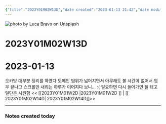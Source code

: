 ```yaml
---
{"title":"2023Y01M02W13D","date created":"2023-01-13 21:42","date modified":"2023-01-13 21:42","tag":["DailyNote"],"dg-publish":true,"스쿼트":null,"permalink":"/3_블로그/3_일상/2023Y/01M/02W/2023Y01M02W13D/","dgPassFrontmatter":true,"noteIcon":""}
---
```



![photo by Luca Bravo on Unsplash](https://images.unsplash.com/photo-1470770841072-f978cf4d019e?crop=entropy&cs=tinysrgb&fm=jpg&ixid=MnwzNjM5Nzd8MHwxfHJhbmRvbXx8fHx8fHx8fDE2NzM2MTM3MzA&ixlib=rb-4.0.3&q=80&w=1500&h=500)



# 2023Y01M02W13D

# 2023-01-13
오카방 대부분 정리를 하였다
도메인 범위가 넓어지면서 아무래도 볼 시간이 없어서 업무 끝나고 스크롤만 내리는 하루가 이어지다 보니... :(
필요하면 다시 들어가면 될 테고 일단은 시원함
<< [[2023Y01M01W2D \|2023Y01M01W2D ]] | [[ 2023Y01M02W14D\| 2023Y01M02W14D]]>>


---
### Notes created today
 
